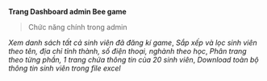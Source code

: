 **Trang Dashboard admin Bee game**
> Chức năng chính trong admin
> 
_Xem danh sách tất cả sinh viên đã đăng kí game_,
_Sắp xếp và lọc sinh viên theo tên, địa chỉ tỉnh thành, số điện thoại, nghành theo học_,
_Phân trang theo từng phần, 1 trang chứa thông tin của 20 sinh viên_,
_Download toàn bộ thông tin sinh viên trong file excel_
